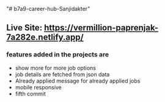 "# b7a9-career-hub-Sanjidakter" 
## Live Site: https://vermillion-paprenjak-7a282e.netlify.app/
### features added in the projects are
- show more for more job options
- job details are fetched from json data
- Already applied message for already applied jobs
- mobile responsive
- fifth commit

